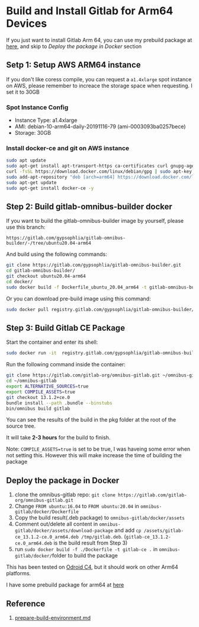 # Build and Install Gitlab for Arm64 Devices

If you just want to install Gitlab Arm 64, you can use my prebuild package at [here](https://gitlab.com/gypsophlia/gitlab-build-arm64/-/tree/master/release), and skip to *Deploy the package in Docker* section

## Setp 1: Setup AWS ARM64 instance
If you don't like coress compile, you can request a `a1.4xlarge`
 spot instance on AWS, please remember to increace the storage space when requesting. I set it to 30GB

### Spot Instance Config
* Instance Type: a1.4xlarge
* AMI: debian-10-arm64-daily-20191116-79 (ami-0003093ba0257bece)
* Storage: 30GB

### Install docker-ce and git on AWS instance
```bash
sudo apt update
sudo apt-get install apt-transport-https ca-certificates curl gnupg-agent software-properties-common git -y
curl -fsSL https://download.docker.com/linux/debian/gpg | sudo apt-key add -
sudo add-apt-repository "deb [arch=arm64] https://download.docker.com/linux/debian $(lsb_release -cs) stable"
sudo apt-get update
sudo apt-get install docker-ce -y
```

## Step 2: Build gitlab-omnibus-builder docker

If you want to build the gitlab-omnibus-builder image by yourself, please use this branch: 

`https://gitlab.com/gypsophlia/gitlab-omnibus-builder/-/tree/ubuntu20.04-arm64`

And build using the following commands:

```bash
git clone https://gitlab.com/gypsophlia/gitlab-omnibus-builder.git
cd gitlab-omnibus-builder/
git checkout ubuntu20.04-arm64
cd docker/
sudo docker build -f Dockerfile_ubuntu_20.04_arm64 -t gitlab-omnibus-builder/ubuntu20.04-arm64 .
```

Or you can download pre-build image using this command: 

```bash
sudo docker pull registry.gitlab.com/gypsophlia/gitlab-omnibus-builder/ubuntu20.04-arm64
```

## Step 3: Build Gitlab CE Package

Start the container and enter its shell:

```bash
sudo docker run -it  registry.gitlab.com/gypsophlia/gitlab-omnibus-builder/ubuntu20.04-arm64 bash
```

Run the following command inside the container:

```bash
git clone https://gitlab.com/gitlab-org/omnibus-gitlab.git ~/omnibus-gitlab
cd ~/omnibus-gitlab
export ALTERNATIVE_SOURCES=true
export COMPILE_ASSETS=true
git checkout 13.1.2+ce.0
bundle install --path .bundle --binstubs
bin/omnibus build gitlab
```

You can see the results of the build in the pkg folder at the root of the
source tree.

It will take **2-3 hours** for the build to finish. 

Note: `COMPILE_ASSETS=true` is set to be true, I was haveing some error when not setting this. However this will make increase the time of building the package

## Deploy the package in Docker
1. clone the omnibus-gitlab repo: `git clone https://gitlab.com/gitlab-org/omnibus-gitlab.git` 
2. Change `FROM ubuntu:16.04` to `FROM ubuntu:20.04` in `omnibus-gitlab/docker/Dockerfile`
3. Copy the build result(.deb package) to `omnibus-gitlab/docker/assets`
4. Comment out/delete all content in `omnibus-gitlab/docker/assets/download-package` and add `cp /assets/gitlab-ce_13.1.2-ce.0_arm64.deb /tmp/gitlab.deb`. (`gitlab-ce_13.1.2-ce.0_arm64.deb` is the build result from Step 3)
5. run `sudo docker build -f ./Dockerfile -t gitlab-ce .` in `omnibus-gitlab/docker/`folder to build the package

This has been tested on [Odroid C4](https://www.hardkernel.com/shop/odroid-c4/), but it should work on other Arm64 platforms. 

I have some prebuild package for arm64 at [here](https://gitlab.com/gypsophlia/gitlab-build-arm64/-/tree/master/release) 

## Reference
1. [prepare-build-environment.md](https://gitlab.com/gitlab-org/omnibus-gitlab/-/blob/13.1.2+ce.0/doc/build/prepare-build-environment.md)